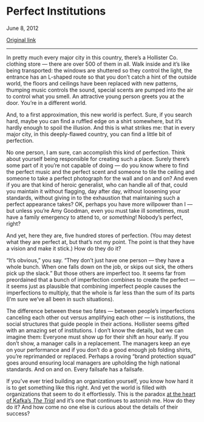 Perfect Institutions
====================

June 8, 2012

[Original link](http://www.aaronsw.com/weblog/perfectinstitutions)

* * * * *

In pretty much every major city in this country, there’s a Hollister Co.
clothing store — there are over 500 of them in all. Walk inside and it’s
like being transported: the windows are shuttered so they control the
light, the entrance has an L-shaped route so that you don’t catch a hint
of the outside world, the floors and ceilings have been replaced with
new patterns, thumping music controls the sound, special scents are
pumped into the air to control what you smell. An attractive young
person greets you at the door. You’re in a different world.

And, to a first approximation, this new world is perfect. Sure, if you
search hard, maybe you can find a ruffled edge on a shirt somewhere, but
it’s hardly enough to spoil the illusion. And this is what strikes me:
that in every major city, in this deeply-flawed country, you can find a
little bit of perfection.

No one person, I am sure, can accomplish this kind of perfection. Think
about yourself being responsible for creating such a place. Surely
there’s some part of it you’re not capable of doing — do you know where
to find the perfect music and the perfect scent and someone to tile the
ceiling and someone to take a perfect photograph for the wall and on and
on? And even if you are that kind of heroic generalist, who can handle
all of that, could you maintain it without flagging, day after day,
without loosening your standards, without giving in to the exhaustion
that maintaining such a perfect appearance takes? OK, perhaps you have
more willpower than I — but unless you’re Amy Goodman, even you must
take ill sometimes, must have a family emergency to attend to, or
*something*! Nobody’s perfect, right?

And yet, here they are, five hundred stores of perfection. (You may
detest what they are perfect at, but that’s not my point. The point is
that they have a vision and make it stick.) How do they do it?

“It’s obvious,” you say. “They don’t just have one person — they have a
whole bunch. When one falls down on the job, or skips out sick, the
others pick up the slack.” But those others are imperfect too. It seems
far from preordained that a bunch of imperfection combines to create the
perfect — it seems just as plausible that combining imperfect people
causes the imperfections to multiply, that the whole is far less than
the sum of its parts (I’m sure we’ve all been in such situations).

The difference between these two fates — between people’s imperfections
canceling each other out versus amplifying each other — is institutions,
the social structures that guide people in their actions. Hollister
seems gifted with an amazing set of institutions. I don’t know the
details, but we can imagine them: Everyone must show up for their shift
an hour early. If you don’t show, a manager calls in a replacement. The
managers keep an eye on your performance and if you don’t do a good
enough job folding shirts, you’re reprimanded or replaced. Perhaps a
roving “brand protection squad” goes around ensuring local managers are
upholding the high national standards. And on and on. Every failsafe has
a failsafe.

If you’ve ever tried building an organization yourself, you know how
hard it is to get something like this right. And yet the world is filled
with organizations that seem to do it effortlessly. This is the paradox
[at the heart of Kafka’s *The
Trial*](http://www.aaronsw.com/weblog/books2011) and it’s one that
continues to astonish me. How do they do it? And how come no one else is
curious about the details of their success?
